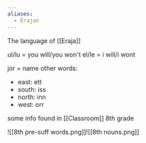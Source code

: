 ```yaml
---
aliases:
  - Erajan
---
```

The language of [[Eraja]]

ul/lu = you will/you won't
el/le = i will/i wont

jor = name
other words:
- east: ett
- south: iss
- north: inn
- west: orr


some info found in [[Classroom]] 8th grade

![[8th pre-suff words.png]]![[8th nouns.png]]
